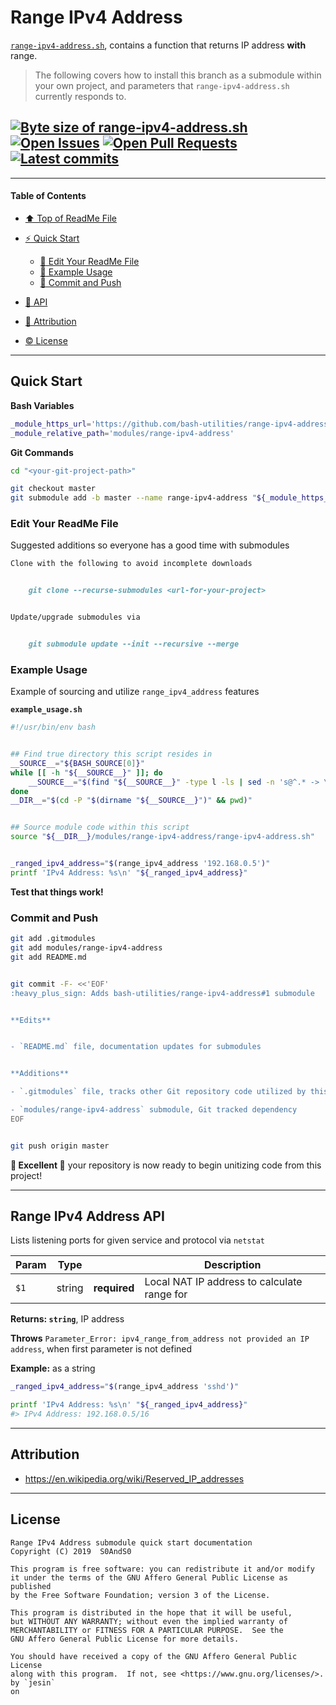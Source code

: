 # Range IPv4 Address
[heading__title]:
  #range-ipv4-address
  "&#x2B06; Top of this page"


[`range-ipv4-address.sh`][range_ipv4_address__master__source_code], contains a function that returns IP address **with** range.


> The following covers how to install this branch as a submodule within your own project, and parameters that `range-ipv4-address.sh` currently responds to.


## [![Byte size of range-ipv4-address.sh][badge__master__range_ipv4_address__source_code]][range_ipv4_address__master__source_code] [![Open Issues][badge__issues__range_ipv4_address]][issues__range_ipv4_address] [![Open Pull Requests][badge__pull_requests__range_ipv4_address]][pull_requests__range_ipv4_address] [![Latest commits][badge__commits__range_ipv4_address__master]][commits__range_ipv4_address__master]



------


#### Table of Contents


- [&#x2B06; Top of ReadMe File][heading__title]

- [:zap: Quick Start][heading__quick_start]

  - [:memo: Edit Your ReadMe File][heading__edit_your_readme_file]
  - [:shell: Example Usage][heading__example_usage]
  - [:floppy_disk: Commit and Push][heading__commit_and_push]

- [:scroll: API][heading__api]

- [:card_index: Attribution][heading__attribution]

- [:copyright: License][heading__license]


------



## Quick Start
[heading__quick_start]:
  #quick-start
  "&#9889; ...well as quick as it may get with things like this"


**Bash Variables**


```Bash
_module_https_url='https://github.com/bash-utilities/range-ipv4-address.git'
_module_relative_path='modules/range-ipv4-address'
```


**Git Commands**


```Bash
cd "<your-git-project-path>"

git checkout master
git submodule add -b master --name range-ipv4-address "${_module_https_url}" "${_module_relative_path}"
```


### Edit Your ReadMe File
[heading__edit_your_readme_file]:
  #edit-your-readme-file
  "&#x1F4DD; Suggested additions so everyone has a good time with submodules"


Suggested additions so everyone has a good time with submodules


```MarkDown
Clone with the following to avoid incomplete downloads


    git clone --recurse-submodules <url-for-your-project>


Update/upgrade submodules via


    git submodule update --init --recursive --merge
```


### Example Usage
[heading__example_usage]:
  #example-usage
  "&#x1F41A; Example of sourcing and utilize `range_ipv4_address` features"


Example of sourcing and utilize `range_ipv4_address` features


**`example_usage.sh`**


```Bash
#!/usr/bin/env bash


## Find true directory this script resides in
__SOURCE__="${BASH_SOURCE[0]}"
while [[ -h "${__SOURCE__}" ]]; do
    __SOURCE__="$(find "${__SOURCE__}" -type l -ls | sed -n 's@^.* -> \(.*\)@\1@p')"
done
__DIR__="$(cd -P "$(dirname "${__SOURCE__}")" && pwd)"


## Source module code within this script
source "${__DIR__}/modules/range-ipv4-address/range-ipv4-address.sh"


_ranged_ipv4_address="$(range_ipv4_address '192.168.0.5')"
printf 'IPv4 Address: %s\n' "${_ranged_ipv4_address}"
```


**Test that things work!**


### Commit and Push
[heading__commit_and_push]:
  #commit-and-push
  "&#x1F4BE; And congratulate yourself on not having to write something similar!"



```Bash
git add .gitmodules
git add modules/range-ipv4-address
git add README.md


git commit -F- <<'EOF'
:heavy_plus_sign: Adds bash-utilities/range-ipv4-address#1 submodule


**Edits**


- `README.md` file, documentation updates for submodules


**Additions**

- `.gitmodules` file, tracks other Git repository code utilized by this project

- `modules/range-ipv4-address` submodule, Git tracked dependency
EOF


git push origin master
```


**:tada: Excellent :tada:** your repository is now ready to begin unitizing code from this project!


___


## Range IPv4 Address API
[heading__api]:
  #range-ipv4-address-api
  "&#x1F4DC; The arguments that `range_ipv4_address` understands"


Lists listening ports for given service and protocol via `netstat`


| Param | Type |  | Description |
|---|---|---|---|
| `$1` | string | **required** | Local NAT IP address to calculate range for |


**Returns: `string`**, IP address


**Throws** `Parameter_Error: ipv4_range_from_address not provided an IP address`, when first parameter is not defined


**Example:** as a string


```Bash
_ranged_ipv4_address="$(range_ipv4_address 'sshd')"

printf 'IPv4 Address: %s\n' "${_ranged_ipv4_address}"
#> IPv4 Address: 192.168.0.5/16
```


___


## Attribution
[heading__attribution]:
  #attribution
  "&#x1F4C7; helpful resources for making this repository"


- https://en.wikipedia.org/wiki/Reserved_IP_addresses


___


## License
[heading__license]:
  #license
  "&#x00A9; Legal bits of Open Source software"


```
Range IPv4 Address submodule quick start documentation
Copyright (C) 2019  S0AndS0

This program is free software: you can redistribute it and/or modify
it under the terms of the GNU Affero General Public License as published
by the Free Software Foundation; version 3 of the License.

This program is distributed in the hope that it will be useful,
but WITHOUT ANY WARRANTY; without even the implied warranty of
MERCHANTABILITY or FITNESS FOR A PARTICULAR PURPOSE.  See the
GNU Affero General Public License for more details.

You should have received a copy of the GNU Affero General Public License
along with this program.  If not, see <https://www.gnu.org/licenses/>.
by `jesin`
on
```



[badge__travis_ci__range_ipv4_address]:
  https://img.shields.io/travis/bash-utilities/range-ipv4-address/example.svg

[travis_ci__range_ipv4_address]:
  https://travis-ci.com/bash-utilities/range-ipv4-address
  "&#x1F6E0; Automated tests and build logs"


[badge__commits__range_ipv4_address__master]:
  https://img.shields.io/github/last-commit/bash-utilities/range-ipv4-address/master.svg

[commits__range_ipv4_address__master]:
  https://github.com/bash-utilities/range-ipv4-address/commits/master
  "&#x1F4DD; History of changes on this branch"


[range_ipv4_address__community]:
  https://github.com/bash-utilities/range-ipv4-address/community
  "&#x1F331; Dedicated to functioning code"


[range_ipv4_address__example_branch]:
  https://github.com/bash-utilities/range-ipv4-address/tree/example
  "If it lurches, it lives"


[badge__issues__range_ipv4_address]:
  https://img.shields.io/github/issues/bash-utilities/range-ipv4-address.svg

[issues__range_ipv4_address]:
  https://github.com/bash-utilities/range-ipv4-address/issues
  "&#x2622; Search for and _bump_ existing issues or open new issues for project maintainer to address."


[badge__pull_requests__range_ipv4_address]:
  https://img.shields.io/github/issues-pr/bash-utilities/range-ipv4-address.svg

[pull_requests__range_ipv4_address]:
  https://github.com/bash-utilities/range-ipv4-address/pulls
  "&#x1F3D7; Pull Request friendly, though please check the Community guidelines"


[badge__master__range_ipv4_address__source_code]:
  https://img.shields.io/github/size/bash-utilities/range-ipv4-address/range-ipv4-address.sh.svg?label=range-ipv4-address.sh

[range_ipv4_address__master__source_code]:
  https://github.com/bash-utilities/range-ipv4-address/blob/master/range-ipv4-address.sh
  "&#x2328; Project source code!"
